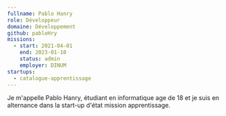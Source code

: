 ```yaml
---
fullname: Pablo Hanry
role: Développeur
domaine: Développement
github: pabloHry
missions:
  - start: 2021-04-01
    end: 2023-01-10
    status: admin
    employer: DINUM
startups:
  - catalogue-apprentissage
---
```


Je m'appelle Pablo Hanry, étudiant en informatique age de 18 et je suis en alternance dans la start-up d'état mission apprentissage.
